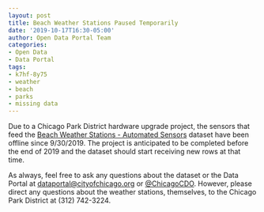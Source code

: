 ```yaml
---
layout: post
title: Beach Weather Stations Paused Temporarily
date: '2019-10-17T16:30-05:00'
author: Open Data Portal Team
categories:
- Open Data
- Data Portal
tags:
- k7hf-8y75
- weather
- beach
- parks
- missing data
---
```

Due to a Chicago Park District hardware upgrade project, the sensors that feed the [Beach Weather Stations - Automated Sensors](https://data.cityofchicago.org/d/k7hf-8y75) dataset have been offline since 9/30/2019. The project is anticipated to be completed before the end of 2019 and the dataset should start receiving new rows at that time.

As always, feel free to ask any questions about the dataset or the Data Portal at [dataportal@cityofchicago.org](mailto:dataportal@cityofchicago.org) or [@ChicagoCDO](https://twitter.com/ChicagoCDO). However, please direct any questions about the weather stations, themselves, to the Chicago Park District at (312) 742-3224.
